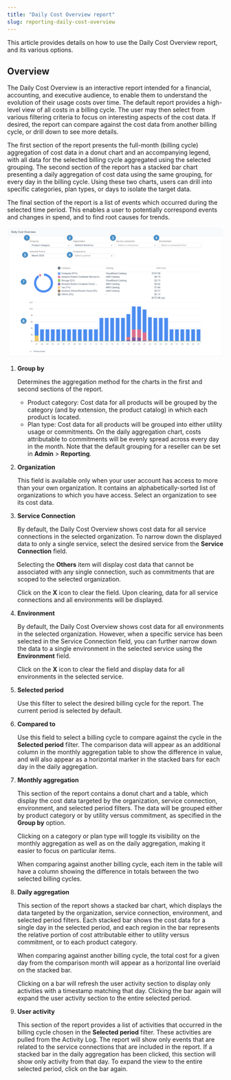 ```yaml
---
title: "Daily Cost Overview report"
slug: reporting-daily-cost-overview
---
```



This article provides details on how to use the Daily Cost Overview report, and its various options.

## Overview

The Daily Cost Overview is an interactive report intended for a financial, accounting, and executive audience, to enable them to understand the evolution of their usage costs over time. The default report provides a high-level view of all costs in a billing cycle. The user may then select from various filtering criteria to focus on interesting aspects of the cost data. If desired, the report can compare against the cost data from another billing cycle, or drill down to see more details.

The first section of the report presents the full-month \(billing cycle\) aggregation of cost data in a donut chart and an accompanying legend, with all data for the selected billing cycle aggregated using the selected grouping. The second section of the report has a stacked bar chart presenting a daily aggregation of cost data using the same grouping, for every day in the billing cycle. Using these two charts, users can drill into specific categories, plan types, or days to isolate the target data.

The final section of the report is a list of events which occurred during the selected time period. This enables a user to potentially correspond events and changes in spend, and to find root causes for trends.

![A screenshot of the Daily Cost Overview Report](reporting-daily-cost-overview.png)

1.  **Group by**

    Determines the aggregation method for the charts in the first and second sections of the report.

    -   Product category: Cost data for all products will be grouped by the category \(and by extension, the product catalog\) in which each product is located.
    -   Plan type: Cost data for all products will be grouped into either utility usage or commitments. On the daily aggregation chart, costs attributable to commitments will be evenly spread across every day in the month.
    Note that the default grouping for a reseller can be set in **Admin** &gt; **Reporting**.

2.  **Organization**

    This field is available only when your user account has access to more than your own organization. It contains an alphabetically-sorted list of organizations to which you have access. Select an organization to see its cost data.

3.  **Service Connection**

    By default, the Daily Cost Overview shows cost data for all service connections in the selected organization. To narrow down the displayed data to only a single service, select the desired service from the **Service Connection** field.

    Selecting the **Others** item will display cost data that cannot be associated with any single connection, such as commitments that are scoped to the selected organization.

    Click on the **X** icon to clear the field. Upon clearing, data for all service connections and all environments will be displayed.

4.  **Environment**

    By default, the Daily Cost Overview shows cost data for all environments in the selected organization. However, when a specific service has been selected in the Service Connection field, you can further narrow down the data to a single environment in the selected service using the **Environment** field.

    Click on the **X** icon to clear the field and display data for all environments in the selected service.

5.  **Selected period**

    Use this filter to select the desired billing cycle for the report. The current period is selected by default.

6.  **Compared to**

    Use this field to select a billing cycle to compare against the cycle in the **Selected period** filter. The comparison data will appear as an additional column in the monthly aggregation table to show the difference in value, and will also appear as a horizontal marker in the stacked bars for each day in the daily aggregation.

7.  **Monthly aggregation**

    This section of the report contains a donut chart and a table, which display the cost data targeted by the organization, service connection, environment, and selected period filters. The data will be grouped either by product category or by utility versus commitment, as specified in the **Group by** option.

    Clicking on a category or plan type will toggle its visibility on the monthly aggregation as well as on the daily aggregation, making it easier to focus on particular items.

    When comparing against another billing cycle, each item in the table will have a column showing the difference in totals between the two selected billing cycles.

8.  **Daily aggregation**

    This section of the report shows a stacked bar chart, which displays the data targeted by the organization, service connection, environment, and selected period filters. Each stacked bar shows the cost data for a single day in the selected period, and each region in the bar represents the relative portion of cost attributable either to utility versus commitment, or to each product category.

    When comparing against another billing cycle, the total cost for a given day from the comparison month will appear as a horizontal line overlaid on the stacked bar.

    Clicking on a bar will refresh the user activity section to display only activities with a timestamp matching that day. Clicking the bar again will expand the user activity section to the entire selected period.

9.  **User activity**

    This section of the report provides a list of activities that occurred in the billing cycle chosen in the **Selected period** filter. These activities are pulled from the Activity Log. The report will show only events that are related to the service connections that are included in the report. If a stacked bar in the daily aggregation has been clicked, this section will show only activity from that day. To expand the view to the entire selected period, click on the bar again.


